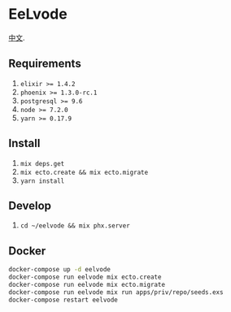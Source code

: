 # EeLvode


[中文](https://github.com/80k/eelvode/blob/master/README_zh-cn.md).

## Requirements
1. `elixir >= 1.4.2`
2. `phoenix >= 1.3.0-rc.1`
3. `postgresql >= 9.6`
4. `node >= 7.2.0`
5. `yarn >= 0.17.9`

## Install
1. `mix deps.get`
2. `mix ecto.create && mix ecto.migrate`
3. `yarn install`

## Develop
1. `cd ~/eelvode && mix phx.server`


## Docker 
```bash
docker-compose up -d eelvode
docker-compose run eelvode mix ecto.create
docker-compose run eelvode mix ecto.migrate
docker-compose run eelvode mix run apps/priv/repo/seeds.exs
docker-compose restart eelvode
```

